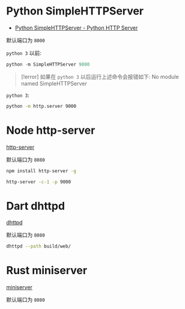 # Python SimpleHTTPServer

- [Python SimpleHTTPServer - Python HTTP Server](https://www.digitalocean.com/community/tutorials/python-simplehttpserver-http-server)

默认端口为 `8000`

`python 3` 以前:

```python
python -m SimpleHTTPServer 9000
```

> [!error]
> 如果在 `python 3` 以后运行上述命令会报错如下:
> No module named SimpleHTTPServer

`python 3`:

```bash
python -m http.server 9000
```

# Node http-server

[http-server](https://www.npmjs.com/package/http-server)

默认端口为 `8080`

```bash
npm install http-server -g
```

```bash
http-server -c-1 -p 9000
```

# Dart dhttpd

[dhttpd](https://pub.flutter-io.cn/packages/dhttpd)

默认端口为 `8080`

```bash
dhttpd --path build/web/
```

# Rust miniserver

[miniserver](https://github.com/svenstaro/miniserve)

默认端口为 `8080`